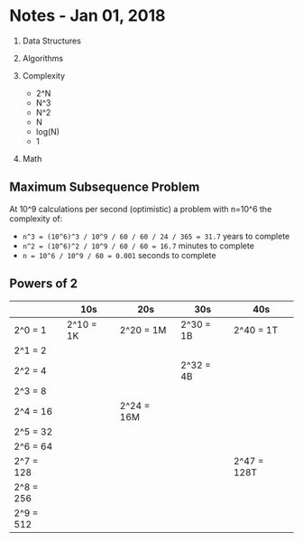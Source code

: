 # Notes - Jan 01, 2018

1. Data Structures
2. Algorithms
3. Complexity
    *   2^N
    *   N^3
    *   N^2
    *   N
    *   log(N)
    *   1

4. Math

## Maximum Subsequence Problem

At 10^9 calculations per second (optimistic) a problem with n=10^6 the complexity of:

* `n^3 = (10^6)^3 / 10^9 / 60 / 60 / 24 / 365 = 31.7` years to complete
* `n^2 = (10^6)^2 / 10^9 / 60 / 60 = 16.7` minutes to complete
* `n = 10^6 / 10^9 / 60 = 0.001` seconds to complete

## Powers of 2

&nbsp;      | 10s        | 20s        | 30s        | 40s         
------------|------------|------------|------------|------------
2^0 = 1     | 2^10 = 1K  | 2^20 = 1M  | 2^30 = 1B  | 2^40 = 1T
2^1 = 2     |            |            |            | 
2^2 = 4     |            |            | 2^32 = 4B  | 
2^3 = 8     |            |            |            | 
2^4 = 16    |            | 2^24 = 16M |            | 
2^5 = 32    |            |            |            | 
2^6 = 64    |            |            |            | 
2^7 = 128   |            |            |            | 2^47 = 128T
2^8 = 256   |            |            |            | 
2^9 = 512   |            |            |            | 
